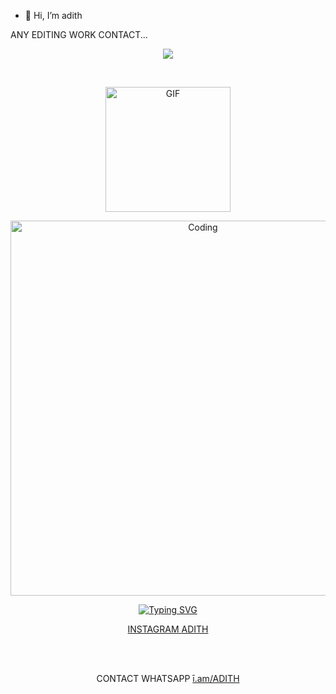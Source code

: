 - 👋 Hi, I’m adith





ANY EDITING WORK CONTACT...






<p align="center">
  <a href="https://github.com/Loki-Xer/readme-typing-svg"><img src="https://readme-typing-svg.herokuapp.com?font=Time+New+Red&color=red&size=25&center=true&vCenter=true&width=1000&height=500&lines=+THANK+YOU+FOR+VISITING+MY+GIT+HUB+😊;I+Am+𝘼𝘿𝙄𝙏𝙃+You+Can+Call+Me+𝘼𝘿𝙃𝙄+<3"></a>
</p>
<br>
<div align="center"> 
   <p align="center"> 
 <img src="" alt="GIF" width="200" height="200"/> 
 </p> 

 </p>
<p align="center">
  <a href="https://media.tenor.com/rePDfDWO3XoAAAAd/hacking.gif">
    <img alt=Coding height="600" src="https://media.tenor.com/rePDfDWO3XoAAAAd/hacking.gif"> 
    </p>

    
![Typing SVG](https://readme-typing-svg.demolab.com?font=Ribeye&size=50&pause=1000&color=3F00FF&center=true&width=800&height=100&lines=𝗜𝗧𝗦%20𝗔𝗗𝗛𝗜;%20𝗗𝗘𝗩𝗘𝗟𝗢𝗣𝗘𝗗%20𝗕𝗬%20𝗔𝗗𝗜𝗧𝗛)
<p align=

 
  INSTAGRAM  <a href="https://www.instagram.com/addhh_iii">ADITH</a>
     <br> 
     <br>  
 </p> 
  
<br>
  
CONTACT WHATSAPP  <a href="https://wa.me/918075116840">ī.am/ADITH</a>
     <br> 
     <br>  
 </p> 
  
<br>
  
